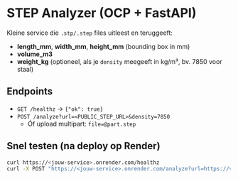 # STEP Analyzer (OCP + FastAPI)

Kleine service die `.stp/.step` files uitleest en teruggeeft:
- **length_mm**, **width_mm**, **height_mm** (bounding box in mm)
- **volume_m3**
- **weight_kg** (optioneel, als je `density` meegeeft in kg/m³, bv. 7850 voor staal)

## Endpoints
- `GET /healthz` → `{"ok": true}`
- `POST /analyze?url=<PUBLIC_STEP_URL>&density=7850`
  - Óf upload multipart: `file=@part.step`

## Snel testen (na deploy op Render)
```bash
curl https://<jouw-service>.onrender.com/healthz
curl -X POST "https://<jouw-service>.onrender.com/analyze?url=https://voorbeeld.nl/part.step&density=7850"
